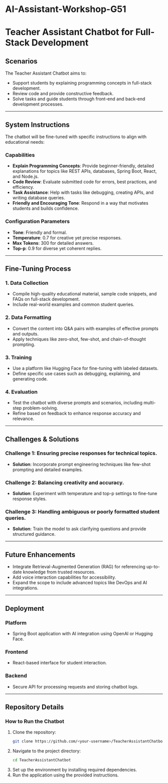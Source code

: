 # AI-Assistant-Workshop-G51
# Teacher Assistant Chatbot for Full-Stack Development

## **Scenarios**
The Teacher Assistant Chatbot aims to:
- Support students by explaining programming concepts in full-stack development.
- Review code and provide constructive feedback.
- Solve tasks and guide students through front-end and back-end development processes.

---

## **System Instructions**
The chatbot will be fine-tuned with specific instructions to align with educational needs:

### **Capabilities**
- **Explain Programming Concepts**: Provide beginner-friendly, detailed explanations for topics like REST APIs, databases, Spring Boot, React, and Node.js.
- **Code Review**: Evaluate submitted code for errors, best practices, and efficiency.
- **Task Assistance**: Help with tasks like debugging, creating APIs, and writing database queries.
- **Friendly and Encouraging Tone**: Respond in a way that motivates students and builds confidence.

### **Configuration Parameters**
- **Tone**: Friendly and formal.
- **Temperature**: 0.7 for creative yet precise responses.
- **Max Tokens**: 300 for detailed answers.
- **Top-p**: 0.9 for diverse yet coherent replies.

---

## **Fine-Tuning Process**
### **1. Data Collection**
- Compile high-quality educational material, sample code snippets, and FAQs on full-stack development.
- Include real-world examples and common student queries.

### **2. Data Formatting**
- Convert the content into Q&A pairs with examples of effective prompts and outputs.
- Apply techniques like zero-shot, few-shot, and chain-of-thought prompting.

### **3. Training**
- Use a platform like Hugging Face for fine-tuning with labeled datasets.
- Define specific use cases such as debugging, explaining, and generating code.

### **4. Evaluation**
- Test the chatbot with diverse prompts and scenarios, including multi-step problem-solving.
- Refine based on feedback to enhance response accuracy and relevance.

---

## **Challenges & Solutions**
### **Challenge 1**: Ensuring precise responses for technical topics.
- **Solution**: Incorporate prompt engineering techniques like few-shot prompting and detailed examples.

### **Challenge 2**: Balancing creativity and accuracy.
- **Solution**: Experiment with temperature and top-p settings to fine-tune response styles.

### **Challenge 3**: Handling ambiguous or poorly formatted student queries.
- **Solution**: Train the model to ask clarifying questions and provide structured guidance.

---

## **Future Enhancements**
- Integrate Retrieval-Augmented Generation (RAG) for referencing up-to-date knowledge from trusted resources.
- Add voice interaction capabilities for accessibility.
- Expand the scope to include advanced topics like DevOps and AI integrations.

---

## **Deployment**
### **Platform**
- Spring Boot application with AI integration using OpenAI or Hugging Face.

### **Frontend**
- React-based interface for student interaction.

### **Backend**
- Secure API for processing requests and storing chatbot logs.

---

## **Repository Details**
### **How to Run the Chatbot**
1. Clone the repository:
   ```bash
   git clone https://github.com/<your-username>/TeacherAssistantChatbot.git
   ```
2. Navigate to the project directory:
   ```bash
   cd TeacherAssistantChatbot
   ```
3. Set up the environment by installing required dependencies.
4. Run the application using the provided instructions.
